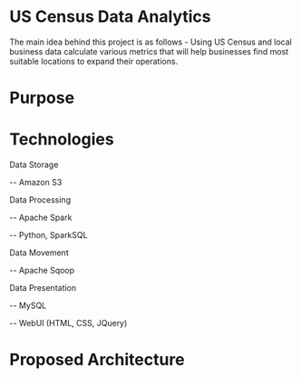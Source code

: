 # US Census Data Analytics
The main idea behind this project is as follows -
Using US Census and local business data calculate various metrics that will help businesses find most suitable locations to expand their operations. 

# Purpose


# Technologies 
Data Storage

  -- Amazon S3
  

Data Processing

  -- Apache Spark

  -- Python, SparkSQL


Data Movement

-- Apache Sqoop


Data Presentation  

  -- MySQL

  -- WebUI (HTML, CSS, JQuery)

# Proposed Architecture
